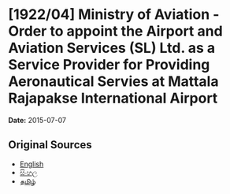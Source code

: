 # [1922/04] Ministry of Aviation - Order to appoint the Airport and Aviation Services (SL) Ltd. as a Service Provider for Providing Aeronautical Servies at Mattala Rajapakse International Airport

**Date:** 2015-07-07

## Original Sources

- [English](https://documents.gov.lk/view/extra-gazettes/2015/7/1922-04_E.pdf)
- [සිංහල](https://documents.gov.lk/view/extra-gazettes/2015/7/1922-04_S.pdf)
- [தமிழ்](https://documents.gov.lk/view/extra-gazettes/2015/7/1922-04_T.pdf)
